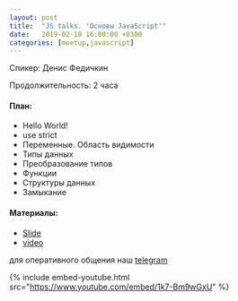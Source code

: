 ```yaml
---
layout: post
title:  "JS talks. 'Основы JavaScript'"
date:   2019-02-10 16:00:00 +0300
categories: [meetup,javascript]
---
```


Спикер: Денис Федичкин

Продолжительность: 2 часа

#### План:

- Hello World!
- use strict
- Переменные. Область видимости
- Типы данных
- Преобразование типов
- Функции
- Структуры данных
- Замыкание

#### Материалы:

- [Slide]
- [video]

для оперативного общения наш [telegram]

{% include embed-youtube.html src="https://www.youtube.com/embed/1k7-Bm9wGxU" %}

[Slide]: https://docs.google.com/presentation/d/1GX94oTEQbEB1KDQKin6FR34RODKgrJ2mJXdj4rEmI44/edit?usp=sharing
[telegram]: https://t.me/devcomanda
[video]: https://youtu.be/1k7-Bm9wGxU